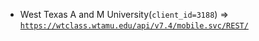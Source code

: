  - West Texas A and M University(`client_id=3188`) => [`https://wtclass.wtamu.edu/api/v7.4/mobile.svc/REST/`](https://wtclass.wtamu.edu/api/v7.4/mobile.svc/REST/)
